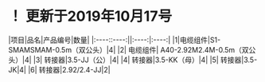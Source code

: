 # ！ 更新于2019年10月17号

|项目|品名|产品编号|数量|
|:----::----:||:----:|:----:|
|1|电缆组件|S1-SMAMSMAM-0.5m（双公头）|4|
|2|	电缆组件|	A40-2.92M2.4M-0.5m（双公头）|4|
|3|	转接器|3.5-JJ（公）|4|
|4|	转接器|3.5-KK（母）|4|
|5|	转接器|3.5-JK|4|
|6|	转接器|2.92/2.4-JJ|2|
